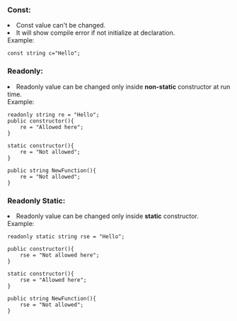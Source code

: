 <h3>Const:</h3>
    <li>Const value can't be changed.</li>
    <li>It will show compile error if not initialize at declaration.</li>
    Example:

    const string c="Hello";

<h3>Readonly:</h3>
    <li>Readonly value can be changed only inside <strong>non-static</strong> constructor at run time.</li>
    Example: 

    readonly string re = "Hello";
    public constructor(){
        re = "Allowed here";
    }
    
    static constructor(){
        re = "Not allowed";
    }

    public string NewFunction(){
        re = "Not allowed";
    }

<h3>Readonly Static:</h3>
    <li>Readonly value can be changed only inside <strong>static</strong> constructor.</li>
    Example:

    readonly static string rse = "Hello";

    public constructor(){
        rse = "Not allowed here";
    }

    static constructor(){
        rse = "Allowed here";
    }

    public string NewFunction(){
        rse = "Not allowed";
    }